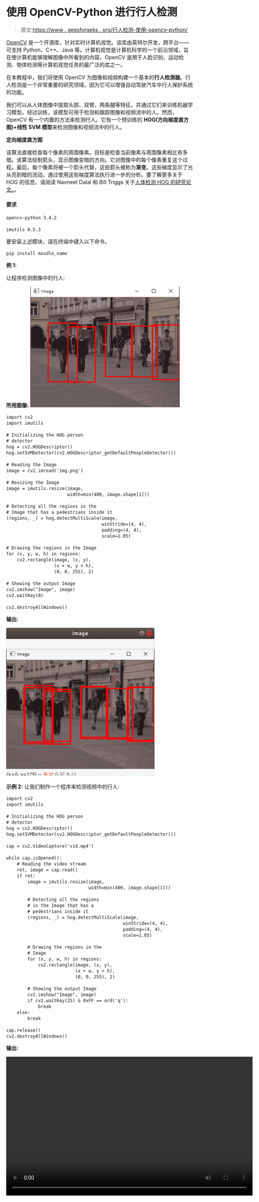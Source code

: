 # 使用 OpenCV-Python 进行行人检测

> 原文:[https://www . geesforgeks . org/行人检测-使用-opencv-python/](https://www.geeksforgeeks.org/pedestrian-detection-using-opencv-python/)

[OpenCV](https://www.geeksforgeeks.org/opencv-python-tutorial/) 是一个开源库，针对实时计算机视觉。该库由英特尔开发，跨平台——可支持 Python、C++、Java 等。计算机视觉是计算机科学的一个前沿领域，旨在使计算机能够理解图像中所看到的内容。OpenCV 是用于人脸识别、运动检测、物体检测等计算机视觉任务的最广泛的库之一。

在本教程中，我们将使用 OpenCV 为图像和视频构建一个基本的**行人检测器**。行人检测是一个非常重要的研究领域，因为它可以增强自动驾驶汽车中行人保护系统的功能。

我们可以从人体图像中提取头部、双臂、两条腿等特征，并通过它们来训练机器学习模型。经过训练，该模型可用于检测和跟踪图像和视频流中的人。然而，OpenCV 有一个内置的方法来检测行人。它有一个预训练的 **HOG(方向梯度直方图)+线性 SVM 模型**来检测图像和视频流中的行人。

**定向梯度直方图**

该算法直接检查每个像素的周围像素。目标是检查当前像素与周围像素相比有多暗。该算法绘制箭头，显示图像变暗的方向。它对图像中的每个像素重复这个过程。最后，每个像素将被一个箭头代替，这些箭头被称为**渐变**。这些梯度显示了光从亮到暗的流动。通过使用这些梯度算法执行进一步的分析。要了解更多关于 HOG 的信息，请阅读 Navneet Dalal 和 Bill Triggs 关于[人体检测 HOG 的研究论文。](http://lear.inrialpes.fr/people/triggs/pubs/Dalal-cvpr05.pdf)。

#### 要求

```
opencv-python 3.4.2

imutils 0.5.3

```

要安装上述模块，请在终端中键入以下命令。

```
pip install moudle_name
```

**例 1:**

让程序检测图像中的行人:

**所用图像:**
![python-opncv](img/4a028c38c4050095159ff03c5c4e283e.png)

```
import cv2
import imutils

# Initializing the HOG person
# detector
hog = cv2.HOGDescriptor()
hog.setSVMDetector(cv2.HOGDescriptor_getDefaultPeopleDetector())

# Reading the Image
image = cv2.imread('img.png')

# Resizing the Image
image = imutils.resize(image,
                       width=min(400, image.shape[1]))

# Detecting all the regions in the 
# Image that has a pedestrians inside it
(regions, _) = hog.detectMultiScale(image, 
                                    winStride=(4, 4),
                                    padding=(4, 4),
                                    scale=1.05)

# Drawing the regions in the Image
for (x, y, w, h) in regions:
    cv2.rectangle(image, (x, y), 
                  (x + w, y + h), 
                  (0, 0, 255), 2)

# Showing the output Image
cv2.imshow("Image", image)
cv2.waitKey(0)

cv2.destroyAllWindows()
```

**输出:**

![python-opnecv-1](img/6c8a77e19d26059cf62d8147a6e2617d.png)

**示例 2:** 让我们制作一个程序来检测视频中的行人:

```
import cv2
import imutils

# Initializing the HOG person
# detector
hog = cv2.HOGDescriptor()
hog.setSVMDetector(cv2.HOGDescriptor_getDefaultPeopleDetector())

cap = cv2.VideoCapture('vid.mp4')

while cap.isOpened():
    # Reading the video stream
    ret, image = cap.read()
    if ret:
        image = imutils.resize(image, 
                               width=min(400, image.shape[1]))

        # Detecting all the regions 
        # in the Image that has a 
        # pedestrians inside it
        (regions, _) = hog.detectMultiScale(image,
                                            winStride=(4, 4),
                                            padding=(4, 4),
                                            scale=1.05)

        # Drawing the regions in the 
        # Image
        for (x, y, w, h) in regions:
            cv2.rectangle(image, (x, y),
                          (x + w, y + h), 
                          (0, 0, 255), 2)

        # Showing the output Image
        cv2.imshow("Image", image)
        if cv2.waitKey(25) & 0xFF == ord('q'):
            break
    else:
        break

cap.release()
cv2.destroyAllWindows()
```

**输出:**

<video class="wp-video-shortcode" id="video-387592-1" width="665" height="374" preload="metadata" controls=""><source type="video/webm" src="https://media.geeksforgeeks.org/wp-content/uploads/20200323164247/Screencast-from-Monday-23-March-2020-044051-IST.webm?_=1">[https://media.geeksforgeeks.org/wp-content/uploads/20200323164247/Screencast-from-Monday-23-March-2020-044051-IST.webm](https://media.geeksforgeeks.org/wp-content/uploads/20200323164247/Screencast-from-Monday-23-March-2020-044051-IST.webm)</video>